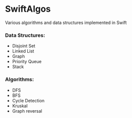 # SwiftAlgos
Various algorithms and data structures implemented in Swift

### Data Structures:
 - Disjoint Set
 - Linked List
 - Graph
 - Priority Queue
 - Stack
 
 ### Algorithms:
 - DFS
 - BFS
 - Cycle Detection
 - Kruskal
 - Graph reversal

